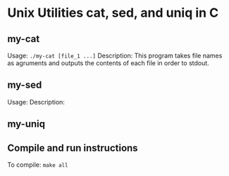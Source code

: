 # Unix Utilities cat, sed, and uniq in C #

## my-cat ##
Usage: `./my-cat [file_1 ...]`
Description: This program takes file names as agruments and outputs the contents of each file in order to stdout.

## my-sed ##
Usage:
Description:

## my-uniq ##

## Compile and run instructions ##
To compile: `make all`
